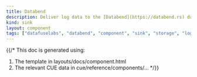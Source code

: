 ```yaml
---
title: Databend
description: Deliver log data to the [Databend](https://databend.rs) database
kind: sink
layout: component
tags: ["datafuselabs", "databend", "component", "sink", "storage", "logs"]
---
```


{{/*
This doc is generated using:

1. The template in layouts/docs/component.html
2. The relevant CUE data in cue/reference/components/...
*/}}
